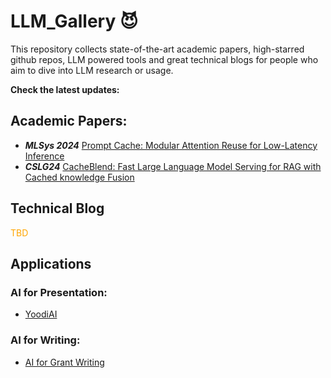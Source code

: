 
# LLM_Gallery :smiling_imp:
This repository collects state-of-the-art academic papers, high-starred github repos, LLM powered tools and great technical blogs for people who aim to dive into LLM research or usage.

**Check the latest updates:**
## Academic Papers:
- ***MLSys 2024*** [Prompt Cache: Modular Attention Reuse for Low-Latency Inference](https://arxiv.org/abs/2311.04934)
- ***CSLG24*** [CacheBlend: Fast Large Language Model Serving for RAG with Cached knowledge Fusion](https://arxiv.org/abs/2405.16444)

## Technical Blog
 <font color='orange'>TBD</font>

## Applications
### AI for Presentation:

- [YoodiAI](https://yoodli.ai/)

### AI for Writing:

- [AI for Grant Writing](https://github.com/eseckel/ai-for-grant-writing)

